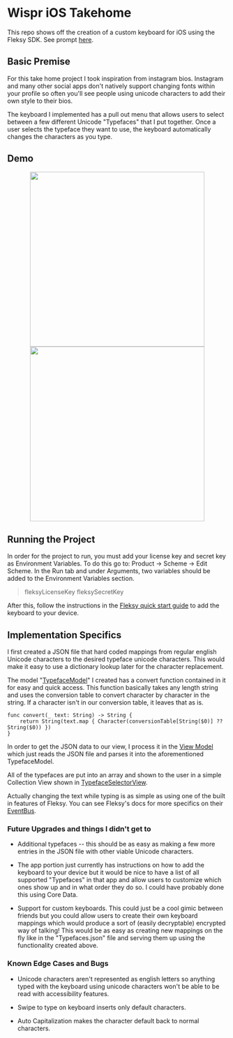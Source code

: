 # Wispr iOS Takehome

This repo shows off the creation of a custom keyboard for iOS using the Fleksy SDK. See prompt [here](https://wispr.notion.site/Wispr-iOS-Challenge-3cfcbc0010794ca79cc6192a77268bd4).

## Basic Premise

For this take home project I took inspiration from instagram bios. Instagram and many other social apps don't natively support changing fonts within your profile so often you'll see people using unicode characters to add their own style to their bios.

The keyboard I implemented has a pull out menu that allows users to select between a few different Unicode "Typefaces" that I put together. Once a user selects the typeface they want to use, the keyboard automatically changes the characters as you type.

## Demo
<p align="center">
    <a href="https://github.com/StevenWorrall/wispr/tree/main/app_demo.gif"><img src="https://github.com/StevenWorrall/wispr/tree/main/app_demo.gif" height=400px width=auto ></a>
    <a href="https://github.com/StevenWorrall/wispr/tree/main/keyboard_demo.gif"><img src="https://github.com/StevenWorrall/wispr/tree/main/keyboard_demo.gif" height=400px width=auto ></a>
</p>

## Running the Project

In order for the project to run, you must add your license key and secret key as Environment Variables. To do this go to: Product -> Scheme -> Edit Scheme. In the Run tab and under Arguments, two variables should be added to the Environment Variables section.
> fleksyLicenseKey
> fleksySecretKey

After this, follow the instructions in the [Fleksy quick start guide](https://docs.fleksy.com/sdk-ios/#launch-and-debug) to add the keyboard to your device. 

## Implementation Specifics

I first created a JSON file that hard coded mappings from regular english Unicode characters to the desired typeface unicode characters. This would make it easy to use a dictionary lookup later for the character replacement.

The model "[TypefaceModel](https://github.com/StevenWorrall/wispr/tree/main/wispr_takehome/wispr_keyboard/Typeface/TypefaceModel.swift)" I created has a convert function contained in it for easy and quick access. This function basically takes any length string and uses the conversion table to convert character by character in the string. If a character isn't in our conversion table, it leaves that as is.

```
func convert(_ text: String) -> String {
    return String(text.map { Character(conversionTable[String($0)] ?? String($0)) })
}
```

In order to get the JSON data to our view, I process it in the [View Model](https://github.com/StevenWorrall/wispr/tree/main/wispr_takehome/wispr_keyboard/Typeface/TypefaceSelectorViewModell.swift) which just reads the JSON file and parses it into the aforementioned TypefaceModel.

All of the typefaces are put into an array and shown to the user in a simple Collection View shown in [TypefaceSelectorView](https://github.com/StevenWorrall/wispr/tree/main/wispr_takehome/wispr_keyboard/Typeface/TypefaceSelectorView.swift).

Actually changing the text while typing is as simple as using one of the built in features of Fleksy. You can see Fleksy's docs for more specifics on their [EventBus](https://docs.fleksy.com/sdk-ios/api-reference-ios/eventbus/).


### Future Upgrades and things I didn't get to

- Additional typefaces -- this should be as easy as making a few more entries in the JSON file with other viable Unicode characters.

- The app portion just currently has instructions on how to add the keyboard to your device but it would be nice to have a list of all supported "Typefaces" in that app and allow users to customize which ones show up and in what order they do so. I could have probably done this using Core Data.

- Support for custom keyboards. This could just be a cool gimic between friends but you could allow users to create their own keyboard mappings which would produce a sort of (easily decryptable) encrypted way of talking! This would be as easy as creating new mappings on the fly like in the "Typefaces.json" file and serving them up using the functionality created above.

  

### Known Edge Cases and Bugs

- Unicode characters aren't represented as english letters so anything typed with the keyboard using unicode characters won't be able to be read with accessibility features.

- Swipe to type on keyboard inserts only default characters.

- Auto Capitalization makes the character default back to normal characters.
